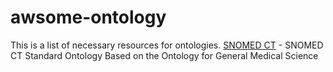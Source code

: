 # awsome-ontology

This is a list of necessary resources for ontologies.
<a href="https://bioportal.bioontology.org/ontologies/SCTO/">SNOMED CT</a> - SNOMED CT Standard Ontology Based on the Ontology for General Medical Science 
